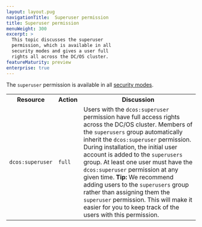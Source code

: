 ```yaml
---
layout: layout.pug
navigationTitle:  Superuser permission
title: Superuser permission
menuWeight: 300
excerpt: >
  This topic discusses the superuser
  permission, which is available in all
  security modes and gives a user full
  rights all across the DC/OS cluster.
featureMaturity: preview
enterprise: true
---
```



The `superuser` permission is available in all [security modes](/1.8/administration/installing/ent/custom/configuration-parameters/#security).


<table class="table">
  <tr>
    <th>
      Resource
    </th>
    <th>
      Action
    </th>
    <th>
      Discussion
    </th>
  </tr>
  <tr>
    <td>
      <code>dcos:superuser</code>
    </td>
    <td>
      <code>full</code>
    </td>
    <td>
      Users with the <code>dcos:superuser</code> permission have full access rights across the DC/OS cluster. Members of the <code>superusers</code> group automatically inherit the <code>dcos:superuser</code> permission. During installation, the initial user account is added to the <code>superusers</code> group. At least one user must have the <code>dcos:superuser</code> permission at any given time. <b>Tip:</b> We recommend adding users to the <code>superusers</code> group rather than assigning them the <code>superuser</code> permission. This will make it easier for you to keep track of the users with this permission.
    </td>
  </tr>
</table>
